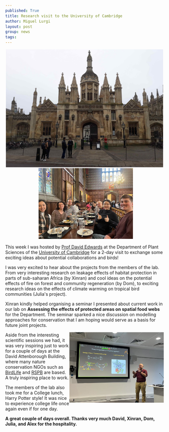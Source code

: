 ```yaml
---
published: True
title: Research visit to the University of Cambridge
author: Miguel Lurgi
layout: post
group: news
tags: 
---
```


<p style="text-align:center;"><img src="/static/img/news/2025_Cambridge_1.jpg" alt="Kings" class="img-fluid" width="500"> &nbsp; <img src="/static/img/news/2025_Cambridge_2.jpg" alt="college dinner" class="img-fluid" width="300"> </p>

This week I was hosted by [Prof David Edwards](https://www.plantsci.cam.ac.uk/staff/professor-david-edwards) at the Department of Plant Sciences of the [University of Cambridge](https://www.cam.ac.uk/) for a 2-day visit to exchange some exciting ideas about potential collaborations and birds! 

I was very excited to hear about the projects from the members of the lab. From very interesting research on leakage effects of habitat protection in parts of sub-saharan Africa (by Xinran) and cool ideas on the potential effects of fire on forest and community regeneration (by Dom), to exciting research ideas on the effects of climate warming on tropical bird communities (Julia's project).

Xinran kindly helped organising a seminar I presented about current work in our lab on **Assessing the effects of protected areas on spatial food webs** for the Department. The seminar sparked a nice discussion on modelling approaches for conservation that I am hoping would serve as a basis for future joint projects.

<img style="float: right;" src="/static/img/news/2025_Cambridge_3.jpg" alt="Presentation" class="img-fluid" width="300">

Aside from the interesting scientific sessions we had, it was very inspiring just to work for a couple of days at the David Attenborough Building, where many nature conservation NGOs such as [BirdLife](https://www.birdlife.org/) and [RSPB](https://www.rspb.org.uk/) are based. A truly inspiring place to work.

The members of the lab also took me for a College lunch, Harry Potter style! It was nice to experience college life once again even if for one day.

**A great couple of days overall. Thanks very much David, Xinran, Dom, Julia, and Alex for the hospitality.** 
